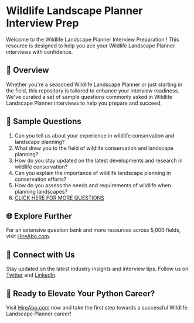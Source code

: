 # Wildlife Landscape Planner Interview Prep

Welcome to the Wildlife Landscape Planner Interview Preparation ! This resource is designed to help you ace your Wildlife Landscape Planner interviews with confidence.

## 🚀 Overview

Whether you're a seasoned Wildlife Landscape Planner or just starting in the field, this repository is tailored to enhance your interview readiness. We've curated a set of sample questions commonly asked in Wildlife Landscape Planner interviews to help you prepare and succeed.

## 📝 Sample Questions

1. Can you tell us about your experience in wildlife conservation and landscape planning?
2. What drew you to the field of wildlife conservation and landscape planning?
3. How do you stay updated on the latest developments and research in wildlife conservation?
4. Can you explain the importance of wildlife landscape planning in conservation efforts?
5. How do you assess the needs and requirements of wildlife when planning landscapes?
6. [CLICK HERE FOR MORE QUESTIONS](https://hireabo.com/job/10_3_44/Wildlife%20Landscape%20Planner)

## 🌐 Explore Further

For an extensive question bank and more resources across 5,000 fields, visit [HireAbo.com](https://www.hireabo.com).

## 📱 Connect with Us

Stay updated on the latest industry insights and interview tips. Follow us on [Twitter](https://twitter.com/hireabo) and [LinkedIn](https://www.linkedin.com/in/hire-abo-3609972a8/).

## 🚀 Ready to Elevate Your Python Career?

Visit [HireAbo.com](https://www.hireabo.com) now and take the first step towards a successful Wildlife Landscape Planner career!